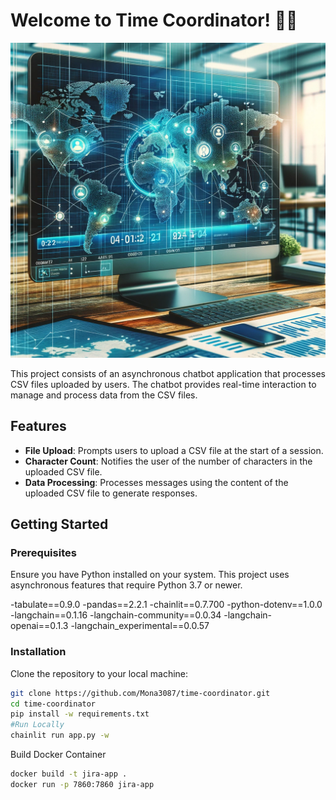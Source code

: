 # Welcome to Time Coordinator! 🚀🤖

![alt text](CrossTimeCoordinator.png)

This project consists of an asynchronous chatbot application that processes CSV files uploaded by users. The chatbot provides real-time interaction to manage and process data from the CSV files.

## Features

- **File Upload**: Prompts users to upload a CSV file at the start of a session.
- **Character Count**: Notifies the user of the number of characters in the uploaded CSV file.
- **Data Processing**: Processes messages using the content of the uploaded CSV file to generate responses.

## Getting Started

### Prerequisites

Ensure you have Python installed on your system. This project uses asynchronous features that require Python 3.7 or newer.

-tabulate==0.9.0
-pandas==2.2.1
-chainlit==0.7.700
-python-dotenv==1.0.0
-langchain==0.1.16
-langchain-community==0.0.34
-langchain-openai==0.1.3
-langchain_experimental==0.0.57

### Installation

Clone the repository to your local machine:

```bash
git clone https://github.com/Mona3087/time-coordinator.git
cd time-coordinator
pip install -w requirements.txt
#Run Locally
chainlit run app.py -w 
```

Build Docker Container

```bash
docker build -t jira-app .
docker run -p 7860:7860 jira-app

